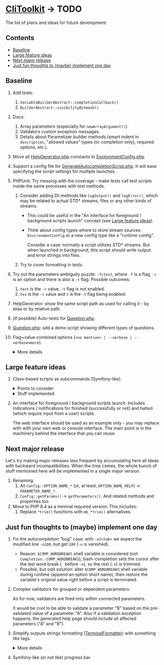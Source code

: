 # [CliToolkit](../README.md) -> TODO

The list of plans and ideas for future development.

## Contents

- [Baseline](#baseline)
- [Large feature ideas](#large-feature-ideas)
- [Next major release](#next-major-release)
- [Just fun thoughts to (maybe) implement one day](#just-fun-thoughts-to-maybe-implement-one-day)

## Baseline

1. Add tests:
    1. `VariableBuilderAbstract::completionCallback()`
    1. `BuilderAbstract::visibilityBitmask()`
1. Docs:
    1. Array parameters (especially for `newArrayArgument()`).
    1. Validators custom exception messages.
    1. Details about Parametizer builder methods
       (smart indent in `description`, "allowed values" types (or completion only), required options, etc.).
1. Move all [HelpGenerator.php](../src/Parametizer/Config/HelpGenerator.php) constants
     to [EnvironmentConfig.php](../src/Parametizer/EnvironmentConfig.php).
1. Support a config file for
   [GenerateAutocompletionScript.php](../tools/cli-toolkit/Scripts/GenerateAutocompletionScript.php). It will ease
   specifying the script settings for multiple launches.
1. PHPUnit: Try messing with the coverage - make tests call test scripts inside the same processes with test methods.
    1. Consider adding DI-methods like `logOutput()` and `logError()`, which may be related to actual STD* streams,
       files or any other kinds of streams.
        * This could be useful in the "An interface for foreground / background scripts launch" concept
          (see [Large feature ideas](#large-feature-ideas)).
        * Think about config types where to store stream sources: `EnvironmentConfig` or a new config type like
          a "runtime config".
          
          Consider a case: normally a script utilizes STD* streams. But when launched in background,
          this script should write output and error strings into files.
    1. Try to cover formatting in tests.
1. Try out the parameters ambiguity puzzle: `-fctest`, where `-f` is a flag, `-c` is an option and there is
   also a `-t` flag. Possible outcomes:
    1. `test` is the `-c` value, `-t` flag is not enabled.
    1. `tes` is the `-c` value and `t` is the `-t` flag being enabled.
1. HelpGenerator: show the same script path as used for calling it - by alias or by relative path.
1. (if possible) Auto-tests for [Question.php](../src/Question/Question.php).
1. [Question.php](../src/Question/Question.php): add a demo script showing different types of questions.
1. Flag+value combined options (`<no mention> | --verbose | --verbose=more`).

   <details>
   <summary>More details</summary>

   Possible states:
    * A parameter is not mentioned: the value is `null` or `false`.
    * A parameter is mentioned as a flag (no specific value): the value is `true` or some default.
    * A parameter is mentioned with a value.

   See also [symfony implementation](https://symfony.com/doc/current/console/input.html#options-with-optional-arguments)
   as an example.

   Points to consider:
    1. Solve the ambiguity:
        * For `-vo` always consider `-v` as an ordinal option (unless it is a flag-only option)
          and `o` as a value for `-v`.
          If `-v` is flag-only, then `o` should be a flag-like (a flag-only or a flag-or-option).
        * `-vv` should not be considered as the same flag mentioned twice (unless it is a flag-only option).
          It is an option `-v` with a value `v`.
        * For `-v more` consider `more` as a value for `-v` (unless `-v` is a flag-only option).
          If you want to pass `more` as an argument value and use flag-or-option `-v` as a flag, specify a double dash:
          `-v -- more`
    1. Show explicitly such an option type on a generated help page.

   Subtasks:
    1. `--help=more` shows hidden parameters (any visibility mask) like internal autocomplete-related
   parameters.

   </details>

## Large feature ideas

1. Class-based scripts as subcommands (Symfony-like).
    <details>
    <summary>Points to consider</summary>

    1. - [ ] Make `newSubcommandSwitch()` optional.
        * Only a single subcommand switch is possible, so there is no need to specify its name explicitly
          (but it's still should be possible if a custom switch name is preferred).
        * Rename `$subcommandName` to `$subcommandSwitchName`.
        * Rename "subcommand value" to "subcommand name" throughout the whole project.
    1. - [ ] Test performance on many files.
        1. - [x] Create test classes generator to generate lost of class-based scripts.
        1. - [x] Compare file tokenizer vs regexp.
            * Tokenizer works 20% slower, same memory usage. Replaced with regexp.
        1. - [ ] A generated launcher should also show time elapsed and RAM usage.
        1. - [ ] Remove [GenerateMassTestScripts.php](../tools/cli-toolkit/Scripts/Internal/GenerateMassTestScripts.php)
             from the launcher, make it not detectable
             by [GenerateAutocompletionScript.php](../tools/cli-toolkit/Scripts/GenerateAutocompletionScript.php).
        1. - [ ] Try removing script name parts and subcommand name regexp validations. Think if caching is needed.
        1. - [x] Consider adding optional caching in [ScriptDetector.php](../src/Parametizer/Script/ScriptDetector.php).
            * Searching in large projects (~ 5GB) may last for 30+ seconds!
        1. - [ ] Test `EnvironmentConfig` config autoload performance with lots (1K+) of files.
    1. - [ ] Additions to [ScriptDetector.php](../src/Parametizer/Script/ScriptDetector.php):
        1. - [ ] Different ways to include/exclude files and/or directories.
        1. - [x] Consider a case: script classes are spread all over a huge project. The only search path is
             the huge project's root directory. A full scan may take a while.

             Consider caching:
            * ~~by a setting and/or based on all scanned files count;~~
            * ~~possible automatic invalidation condition;~~
            * easy to use manual cache clear tool.
        1. - [ ] Do not process duplicate paths (local vs real paths).
    1. TEST
        1. - [ ] [ScriptDetector.php](../src/Parametizer/Script/ScriptDetector.php):
            1. - [ ] Detection:
                1. - [ ] Script classes.
                1. - [ ] Plain Parametizer-based scripts.
                1. - [ ] Regular plain scripts.
                1. - [ ] A cache file is created and later used when a cache file path is set.
            1. - [ ] There may be no namespace.
            1. - [ ] No abstract classes detected.
            1. - [ ] Final classes are detected too.
            1. - [ ] Classes without namespace are detected too.
            1. - [ ] Several search paths.
            1. - [ ] Ignore (black) masked lists for search paths.
            1. - [ ] Include (white) masked lists for search paths.
            1. - [ ] Force-ignore (black-over-whitelist) exact paths.
            1. - [ ] Force-include (white-over-black) exact paths.
            1. - [ ] Names are naturally sorted (`script2` is placed above `script10`).
            1. - [ ] Invalid / not readable paths.
        1. - [ ] [ScriptLauncher.php](../src/Parametizer/Script/ScriptLauncher/ScriptLauncher.php)
            1. - [ ] Defaults in the constructor: a detector (with caching enabled) and a config.
        1. - [ ] [ScriptAbstract.php](../src/Parametizer/Script/BuiltinSubcommand/ScriptAbstract.php)
            1. - [ ] Simple and composite names.
            1. - [ ] `getLocalName()` must not be empty.
            1. - [ ] `getLocalName()` auto name generation:
                 `name`, `Name`, `SomeName`, `PDF`, `SomeNamePDF`, `PDFSomeName`, `SomePDFName`
        1. - [ ] [cli-toolkit](../tools/cli-toolkit)
            1. - [ ] `GenerateAutocompletionScript` that detects no-class scripts via `ScriptLauncher`.

                 ... Unless the detection is made via `ScriptDetector`.
    1. - [ ] [features-manual.md](features-manual.md):
        1. - [ ] Built-in subcommands.
            1. - [ ] `list` as a default value.
                 No other parameters are processed correctly unless `list` is specified explicitly.
        1. - [ ] [ScriptAbstract.php](../src/Parametizer/Script/ScriptAbstract.php)
        1. - [ ] [ScriptDetector.php](../src/Parametizer/Script/ScriptDetector.php)
        1. - [ ] [launcher.php](../tools/cli-toolkit/launcher.php)
        1. - [ ] `ConfigBuilder::shortDescription()`
    1. - [ ] Scripts launcher may detect ordinal Parametizer-based scripts
         (one of the launcher / "_Environment Config_" config settings).

         Thoughts about such scripts naming:
        * Generate default names by minimal unambiguous paths.
        * Add a Parametizer config option to set a script name (and aliases). Use it as a way to detect such scripts
          and add those to a launcher available commands list.
    1. - [ ] Implement a "typo guesser" like in `composer`:
         
         ```
         $ composer lizstz


         Command "lizstz" is not defined.
         
         
         Do you want to run "list" instead?  (yes/no) [no]:
         >
         ```
    1. - [ ] Support single-named aliases: `cli-toolkit:generate-autocompletion-scripts` is the "main" name for
         a script, that may be also called via `gas` or `generate-completion` aliases.

         ... Or try making a subcommand alias via an autocompletion script.
    1. - [ ] Detected script names may be accessed as subcommand values by specifying their full names
         (autocomplete-powered) or unambiguous first characters substrings (like in Symfony console) - if there are
         scripts `clear-cache` and `clone-config`, the unambiguous enough substrings are `cle` and `clo` respectively.
        1. - [ ] (like in Symfony) In case of composite names each name substring should be mentioned - for
             `cli-toolkit:generate-autocompletion-scripts` you should specify `c:g`
             (if it is unambiguous enough - there are no other scripts named `c*:g*`).
        1. - [ ] Support showing minimum unambiguous shortcuts via the runner list command
             (switched on/off by a flag option).
    1. - [ ] Add a scripts launcher generator that initially stores a path to the CliToolkit engine.
         
         In future, there may also be a path to a settings config file (see the "_Environment Config_" feature below)
         or the config contents itself.
    1. - [ ] Consider adding even more [backward incompatibilities](todo.md#next-major-release) or delaying
       the next major release, see [already implemented backward incompatibilities](changelog.md#v300).

    </details>
    <details>
    <summary>Stuff implemented</summary>

    1. - [x] Support composite names: 2 parts at least - `section:script` (like in Symfony).
         Single named scripts should be allowed too.
        1. - [x] Also try to allow any amount of parts in a script full name (3, 4, ..., N).
    1. - [x] Remove now obsolete "plain" scripts from `tools/cli-toolkit`
         or replace repeating code with script classes usages.
    1. - [x] Add a built-in subcommand `list` to list all detected scripts with their names and short descriptions.
         Also consider this:
        1. - [x] Update [GenerateMassTestScripts.php](../tools/cli-toolkit/Scripts/Internal/GenerateMassTestScripts.php)
             by adding name sections.
        1. - [x] Add the command automatically for all configs with switches.
        1. - [x] Add filtering by a substring.
        1. - [x] Support different output formats.
        1. - [x] Modify `--help` callback for a script with subcommands: if there is more than X subcommands available,
             do not show the full list of subcommands with usages, mention `list` subcommand instead.
        1. - [x] Use the same mechanism to add `help` subcommand,
             e.g. `git help status` is the same as `git status --help`.
            * The `help` subcommand should be added automatically for each config with a subcommand.
            * Possible values are all available subcommand names for the same switch.
        1. - [x] Update [changelog.md](changelog.md)
    1. - [x] Refactoring stage:
        1. - [x] Rename [utils](../tests/utils) to `Utils` (directory and namespace).
        1. - [x] Apply `TestUtils::newConfig()` in all test scripts.
        1. - [x] Remove `@noinspection SpellCheckingInspection` where possible
             by replacing substrings with "more typo friendly".
    1. - [x] Make `list` as the default value for a subcommand switch.
    1. - [x] Ensure a parent config parameter is not shadowed by a subcommand value.

         Example: add `list` argument to a launcher and lose it's value after `CliRequestProcessor` replaces it with
         `list` subcommand branch request.
    1. - [x] Add manual short description support - in case automatic short description is not so good.
        1. - [x] Add a short description to built-in subcommands where needed.
    1. - [x] Add `ScriptLauncher` to keep all launchers common code.
        * [ScriptDetector.php](../src/Parametizer/Script/ScriptDetector.php) may be created by default with
          a single search path `__DIR__` and its own path as an exception.
    1. - [x] Support `EnvironmentConfig` setup:
        1. - [x] ~~See if `$_SERVER` may be used instead of `debug_backtrace()`.~~
        1. - [x] A script class skeleton should support a method to set an `EnvironmentConfig` instance received from
             a script launcher or (otherwise) created from scratch (including the config file autoloader).
            * ~~If an `EnvironmentConfig` instance is passed from a launcher to a script class, it should be treated
              as a default config (not a forced only-config) - a script class should be able to _update_ parameters.~~
        1. - [x] ~~Think about the load priorities: a) launcher env config instance,
             b) script class subtree config files.~~
        1. - [x] ~~Try easing `ScriptAbstract::getConfiguration()` declaration, consider making an empty `ConfigBuilder`
             instance "automatically" by making `getConfiguration()` non-static or in a separate method.~~
    </details>
1. An interface for foreground / background scripts launch. Includes indications / notifications
   for finished (successfully or not) and halted (which require input from a user) scripts.

   The web interface should be used as an example only - you may replace with with your own web or console interface.
   The main point is in the machinery behind the interface that you can reuse.

## Next major release

Let's try making major releases less frequent by accumulating here all ideas with backward incompatibilities.
When the time comes, the whole bunch of stuff mentioned here will be implemented in a single major version.

1. Renaming:
    1. All `Config::OPTION_NAME_*` (or, at least, `OPTION_NAME_HELP`) -> `PARAMETER_NAME_*`.
    1. `Config::getParams()` -> `getParameters()`. And related methods and properties too.
1. Move to PHP 8.4 as a minimal required version. This includes:
    1. Replace `*trim()` functions with `mb_*trim()` alternatives.

## Just fun thoughts to (maybe) implement one day

1. Fix the autocompletion "bug" case: with `-o1<tab>` we expect the modified line `-o100`,
   but get `100` (`-o` is vanished).
    * Reason: `$COMP_WORDBREAKS` shell variable is considered (not `Completion::COMP_WORDBREAKS`), bash-completion
      sets the cursor after the last word break (` ` before `-o`), so the rest (`-o`) is trimmed.
    * Possible, but odd solution: alter `$COMP_WORDBREAKS` shell variable during runtime (append an option short name),
      then restore the variable's original value right before a script is terminated.
1. Complex validators for grouped or dependent parameters.

   As for now, validators are fired only within connected parameters.

   It would be cool to be able to validate a parameter "B" based on the pre-validated value of a parameter "A".
   Also if a validation exception happens, the generated help page should include all affected parameters
   ("A" and "B").
1. Simplify outputs strings formatting ([TerminalFormatter](../src/TerminalFormatter.php)) with something like tags.

   <details>
   <summary>More details</summary>

   Something like `"value: '<itemValue>{$value}</itemValue>'"` instead of
   `"value: '" . $errorFormatter->itemValue($value) . "'"`.
   See also [symfony coloring](https://symfony.com/doc/current/console/coloring.html) as an example.

   Points to consider:
    * If formatting is disabled, the tags should be stripped from strings before outputting.
    * Ignore (for formatting or stripping) not supported tags.
    * Create a mean to escape a tag - to output it as is (for instance, as a formatting example).
    * Use this feature to improve current built-in formatting - to simplify and shorten the code.
   </details>
1. Symfony-like (or not like) progress bar.
